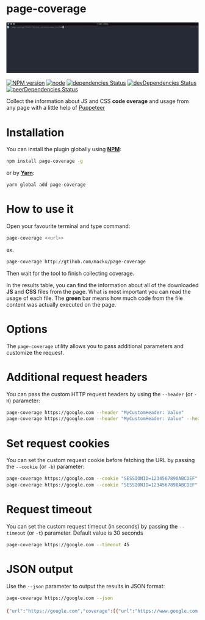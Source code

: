 page-coverage
=============

![Coverage Demo](images/coverage.gif)

[![NPM version](https://badge.fury.io/js/page-coverage.svg)](https://www.npmjs.com/package/page-coverage)
[![node](https://img.shields.io/node/v/page-coverage.svg)](https://www.npmjs.com/package/page-coverage)
[![dependencies Status](https://david-dm.org/macku/page-coverage/status.svg)](https://david-dm.org/macku/page-coverage)
[![devDependencies Status](https://david-dm.org/macku/page-coverage/dev-status.svg)](https://david-dm.org/macku/page-coverage?type=dev)
[![peerDependencies Status](https://david-dm.org/macku/page-coverage/peer-status.svg)](https://david-dm.org/macku/page-coverage?type=peer)

Collect the information about JS and CSS **code overage** and usage from any page with a little help of [Puppeteer](https://github.com/GoogleChrome/puppeteer)

Installation
============

You can install the plugin globally using [**NPM**](https://www.npmjs.com):

```bash
npm install page-coverage -g
```

or by [**Yarn**](https://yarnpkg.com/):

```bash
yarn global add page-coverage 
```

How to use it
=============

Open your favourite terminal and type command:

```bash
page-coverage <<url>>
```

ex.

```bash
page-coverage http://gtihub.com/macku/page-coverage
```

Then wait for the tool to finish collecting coverage.

In the results table, you can find the information about all of the downloaded **JS** and **CSS** files from the page.
What is most important you can read the usage of each file.
 The **green** bar means how much code from the file content was actually executed on the page.


Options
=======

The `page-coverage` utility allows you to pass additional parameters and customize the request.

# Additional request headers

You can pass the custom HTTP request headers by using the `--header` (or `-H`) parameter:

```bash
page-coverage https://google.com --header "MyCustomHeader: Value"
page-coverage https://google.com --header "MyCustomHeader: Value" --header "Foo: Bar"
```

# Set request cookies

You can set the custom request cookie before fetching the URL by passing the `--cookie` (or `-b`) parameter:

```bash
page-coverage https://google.com --cookie "SESSIONID=1234567890ABCDEF"
page-coverage https://google.com --cookie "SESSIONID=1234567890ABCDEF" --cookie "foo=bar; secure; domain=google.com; path=/"
```

# Request timeout
You can set the custom request timeout (in seconds) by passing the `--timeout` (or `-t`) parameter. Default value is 30 seconds

```bash
page-coverage https://google.com --timeout 45
```

# JSON output
Use the `--json` parameter to output the results in JSON format:

```bash
page-coverage https://google.com --json

{"url":"https://google.com","coverage":[{"url":"https://www.google.com.au/?gfe_rd=cr&dcr=0&ei=ByCWWqWCH5Hr8weAwY2ICA","type":"JS","totalBytes":13235,"usedBytesTotal":6154,"unusedBytesTotal":7081,"usedPercentage":46.497922176048355,"unusedPercentage":53.502077823951645},{"url":"https://www.google.com.au/?gfe_rd=cr&dcr=0&ei=ByCWWqWCH5Hr8weAwY2ICA","type":"JS","totalBytes":16425,"usedBytesTotal":9362,"unusedBytesTotal":7063,"usedPercentage":56.99847792998478,"unusedPercentage":43.00152207001522},{"url":"https://www.google.com.au/?gfe_rd=cr&dcr=0&ei=ByCWWqWCH5Hr8weAwY2ICA","type":"JS","totalBytes":180,"usedBytesTotal":145,"unusedBytesTotal":35,"usedPercentage":80.55555555555556,"unusedPercentage":19.444444444444443},{"url":"https://www.google.com.au/?gfe_rd=cr&dcr=0&ei=ByCWWqWCH5Hr8weAwY2ICA","type":"JS","totalBytes":47,"usedBytesTotal":46,"unusedBytesTotal":1,"usedPercentage":97.87234042553192,"unusedPercentage":2.127659574468085},{"url":"https://www.google.com.au/?gfe_rd=cr&dcr=0&ei=ByCWWqWCH5Hr8weAwY2ICA","type":"JS","totalBytes":5030,"usedBytesTotal":4980,"unusedBytesTotal":50,"usedPercentage":99.00596421471172,"unusedPercentage":0.9940357852882704},{"url":"https://www.google.com.au/?gfe_rd=cr&dcr=0&ei=ByCWWqWCH5Hr8weAwY2ICA","type":"JS","totalBytes":97422,"usedBytesTotal":26469,"unusedBytesTotal":70953,"usedPercentage":27.16942784997228,"unusedPercentage":72.83057215002772},{"url":"https://www.google.com.au/?gfe_rd=cr&dcr=0&ei=ByCWWqWCH5Hr8weAwY2ICA","type":"JS","totalBytes":586,"usedBytesTotal":585,"unusedBytesTotal":1,"usedPercentage":99.82935153583618,"unusedPercentage":0.17064846416382254},{"url":"https://www.google.com.au/?gfe_rd=cr&dcr=0&ei=ByCWWqWCH5Hr8weAwY2ICA","type":"JS","totalBytes":108,"usedBytesTotal":79,"unusedBytesTotal":29,"usedPercentage":73.14814814814815,"unusedPercentage":26.85185185185185},{"url":"https://www.google.com.au/?gfe_rd=cr&dcr=0&ei=ByCWWqWCH5Hr8weAwY2ICA","type":"JS","totalBytes":3145,"usedBytesTotal":2201,"unusedBytesTotal":944,"usedPercentage":69.98410174880763,"unusedPercentage":30.015898251192368},{"url":"https://www.google.com.au/?gfe_rd=cr&dcr=0&ei=ByCWWqWCH5Hr8weAwY2ICA","type":"JS","totalBytes":54,"usedBytesTotal":53,"unusedBytesTotal":1,"usedPercentage":98.14814814814815,"unusedPercentage":1.8518518518518519},{"url":"https://www.google.com.au/xjs/_/js/k=xjs.s.en.lyr4rn8yglg.O/m=sx,sb,cdos,cr,elog,hsm,jsa,r,d,csi/am=wCL0eMEByP8PAooEKwgsQJpgGBo/rt=j/d=1/t=zcms/rs=ACT90oGrbOo1vCvlvmGsLydMGrnvYiqBeg","type":"JS","totalBytes":424447,"usedBytesTotal":187308,"unusedBytesTotal":237139,"usedPercentage":44.12989136452843,"unusedPercentage":55.87010863547157},{"url":"https://www.google.com.au/?gfe_rd=cr&dcr=0&ei=ByCWWqWCH5Hr8weAwY2ICA","type":"JS","totalBytes":17,"usedBytesTotal":9,"unusedBytesTotal":8,"usedPercentage":52.94117647058823,"unusedPercentage":47.05882352941177},{"url":"https://www.google.com.au/xjs/_/js/k=xjs.s.en.zlbS1JZBH0k.O/m=aa,abd,async,dvl,foot,fpe,ipv6,lu,m,mu,sf,sonic,spch,d3l,udlg/am=wCL0eMEByP8PAooEKwgsQJpgGBo/exm=sx,sb,cdos,cr,elog,hsm,jsa,r,d,csi/rt=j/d=1/ed=1/t=zcms/rs=ACT90oGDsG_D3aIH2xzeiP0XK5yp4EbhGw?xjs=s1","type":"JS","totalBytes":101730,"usedBytesTotal":25525,"unusedBytesTotal":76205,"usedPercentage":25.09092696353092,"unusedPercentage":74.90907303646908},{"url":"https://www.gstatic.com/og/_/js/k=og.og2.en_US.PhjXuBK65wA.O/rt=j/m=def/exm=in,fot/d=1/ed=1/rs=AA2YrTvynzQW2hx1c545H7wM3PtueoFk7Q","type":"JS","totalBytes":138739,"usedBytesTotal":31958,"unusedBytesTotal":106781,"usedPercentage":23.03461896078248,"unusedPercentage":76.96538103921752},{"url":"https://apis.google.com/_/scs/abc-static/_/js/k=gapi.gapi.en.29tAKSAI8cc.O/m=gapi_iframes,googleapis_client,plusone/rt=j/sv=1/d=1/ed=1/am=IA/rs=AHpOoo82FxkTgGRAoVn-fgFU3zdQ5QIqEw/cb=gapi.loaded_0","type":"JS","totalBytes":139143,"usedBytesTotal":40690,"unusedBytesTotal":98453,"usedPercentage":29.243296464788017,"unusedPercentage":70.75670353521198},{"url":"https://www.google.com.au/?gfe_rd=cr&dcr=0&ei=ByCWWqWCH5Hr8weAwY2ICA","type":"JS","totalBytes":132,"usedBytesTotal":105,"unusedBytesTotal":27,"usedPercentage":79.54545454545455,"unusedPercentage":20.454545454545453},{"url":"https://www.google.com.au/?gfe_rd=cr&dcr=0&ei=ByCWWqWCH5Hr8weAwY2ICA","type":"CSS","totalBytes":33059,"usedBytesTotal":5844,"unusedBytesTotal":27215,"usedPercentage":17.677485707371673,"unusedPercentage":82.32251429262833},{"url":"https://www.google.com.au/?gfe_rd=cr&dcr=0&ei=ByCWWqWCH5Hr8weAwY2ICA","type":"CSS","totalBytes":2118,"usedBytesTotal":802,"unusedBytesTotal":1316,"usedPercentage":37.86591123701605,"unusedPercentage":62.13408876298395},{"url":"https://www.google.com.au/?gfe_rd=cr&dcr=0&ei=ByCWWqWCH5Hr8weAwY2ICA","type":"CSS","totalBytes":313,"usedBytesTotal":145,"unusedBytesTotal":168,"usedPercentage":46.325878594249204,"unusedPercentage":53.674121405750796},{"url":"https://www.google.com.au/?gfe_rd=cr&dcr=0&ei=ByCWWqWCH5Hr8weAwY2ICA","type":"CSS","totalBytes":8949,"usedBytesTotal":224,"unusedBytesTotal":8725,"usedPercentage":2.5030729690468263,"unusedPercentage":97.49692703095317},{"url":"https://www.google.com.au/?gfe_rd=cr&dcr=0&ei=ByCWWqWCH5Hr8weAwY2ICA","type":"CSS","totalBytes":63,"usedBytesTotal":0,"unusedBytesTotal":63,"usedPercentage":0,"unusedPercentage":100},{"url":"https://www.google.com.au/?gfe_rd=cr&dcr=0&ei=ByCWWqWCH5Hr8weAwY2ICA","type":"CSS","totalBytes":651,"usedBytesTotal":571,"unusedBytesTotal":80,"usedPercentage":87.71121351766513,"unusedPercentage":12.288786482334869},{"url":"https://www.google.com.au/?gfe_rd=cr&dcr=0&ei=ByCWWqWCH5Hr8weAwY2ICA","type":"CSS","totalBytes":355,"usedBytesTotal":0,"unusedBytesTotal":355,"usedPercentage":0,"unusedPercentage":100},{"url":"https://www.google.com.au/?gfe_rd=cr&dcr=0&ei=ByCWWqWCH5Hr8weAwY2ICA","type":"CSS","totalBytes":1648,"usedBytesTotal":592,"unusedBytesTotal":1056,"usedPercentage":35.92233009708738,"unusedPercentage":64.07766990291262},{"url":"https://www.google.com.au/?gfe_rd=cr&dcr=0&ei=ByCWWqWCH5Hr8weAwY2ICA","type":"CSS","totalBytes":100,"usedBytesTotal":44,"unusedBytesTotal":56,"usedPercentage":44,"unusedPercentage":56},{"url":"https://www.google.com.au/?gfe_rd=cr&dcr=0&ei=ByCWWqWCH5Hr8weAwY2ICA","type":"CSS","totalBytes":173,"usedBytesTotal":142,"unusedBytesTotal":31,"usedPercentage":82.08092485549133,"unusedPercentage":17.91907514450867},{"url":"https://www.google.com.au/?gfe_rd=cr&dcr=0&ei=ByCWWqWCH5Hr8weAwY2ICA","type":"CSS","totalBytes":13487,"usedBytesTotal":29,"unusedBytesTotal":13458,"usedPercentage":0.21502187291466157,"unusedPercentage":99.78497812708534}]}
```

